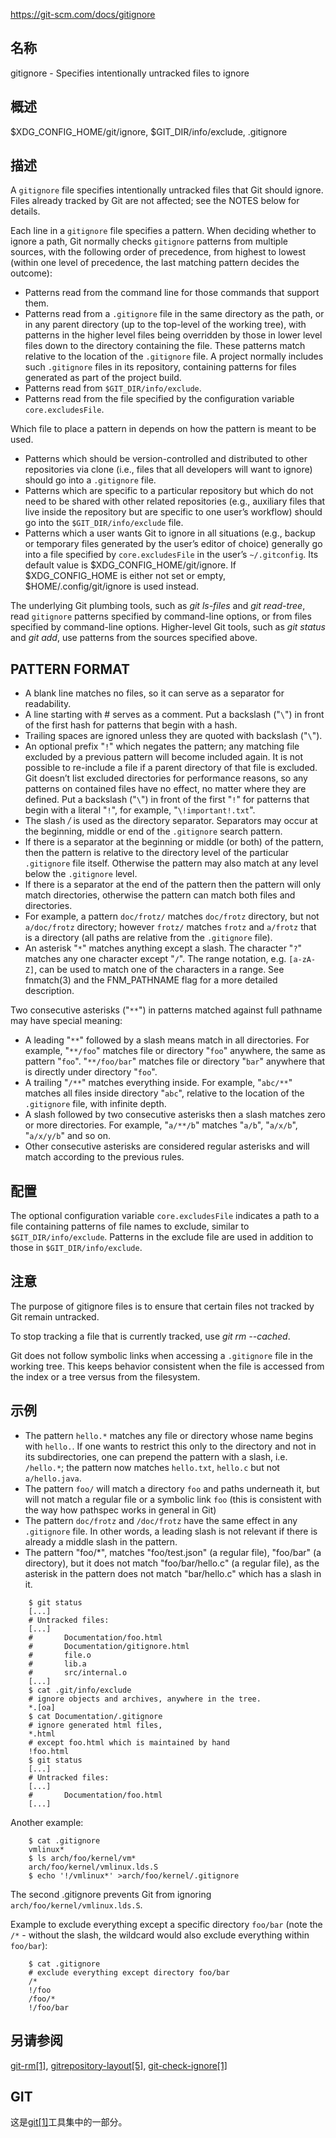 https://git-scm.com/docs/gitignore

## 名称

gitignore - Specifies intentionally untracked files to ignore

## 概述

$XDG_CONFIG_HOME/git/ignore, $GIT_DIR/info/exclude, .gitignore

## 描述

A `gitignore` file specifies intentionally untracked files that Git should ignore. Files already tracked by Git are not affected; see the NOTES below for details.

Each line in a `gitignore` file specifies a pattern. When deciding whether to ignore a path, Git normally checks `gitignore` patterns from multiple sources, with the following order of precedence, from highest to lowest (within one level of precedence, the last matching pattern decides the outcome):

- Patterns read from the command line for those commands that support them.
- Patterns read from a `.gitignore` file in the same directory as the path, or in any parent directory (up to the top-level of the working tree), with patterns in the higher level files being overridden by those in lower level files down to the directory containing the file. These patterns match relative to the location of the `.gitignore` file. A project normally includes such `.gitignore` files in its repository, containing patterns for files generated as part of the project build.
- Patterns read from `$GIT_DIR/info/exclude`.
- Patterns read from the file specified by the configuration variable `core.excludesFile`.

Which file to place a pattern in depends on how the pattern is meant to be used.

- Patterns which should be version-controlled and distributed to other repositories via clone (i.e., files that all developers will want to ignore) should go into a `.gitignore` file.
- Patterns which are specific to a particular repository but which do not need to be shared with other related repositories (e.g., auxiliary files that live inside the repository but are specific to one user’s workflow) should go into the `$GIT_DIR/info/exclude` file.
- Patterns which a user wants Git to ignore in all situations (e.g., backup or temporary files generated by the user’s editor of choice) generally go into a file specified by `core.excludesFile` in the user’s `~/.gitconfig`. Its default value is $XDG_CONFIG_HOME/git/ignore. If $XDG_CONFIG_HOME is either not set or empty, $HOME/.config/git/ignore is used instead.

The underlying Git plumbing tools, such as *git ls-files* and *git read-tree*, read `gitignore` patterns specified by command-line options, or from files specified by command-line options. Higher-level Git tools, such as *git status* and *git add*, use patterns from the sources specified above.

## PATTERN FORMAT

- A blank line matches no files, so it can serve as a separator for readability.
- A line starting with # serves as a comment. Put a backslash ("`\`") in front of the first hash for patterns that begin with a hash.
- Trailing spaces are ignored unless they are quoted with backslash ("`\`").
- An optional prefix "`!`" which negates the pattern; any matching file excluded by a previous pattern will become included again. It is not possible to re-include a file if a parent directory of that file is excluded. Git doesn’t list excluded directories for performance reasons, so any patterns on contained files have no effect, no matter where they are defined. Put a backslash ("`\`") in front of the first "`!`" for patterns that begin with a literal "`!`", for example, "`\!important!.txt`".
- The slash */* is used as the directory separator. Separators may occur at the beginning, middle or end of the `.gitignore` search pattern.
- If there is a separator at the beginning or middle (or both) of the pattern, then the pattern is relative to the directory level of the particular `.gitignore` file itself. Otherwise the pattern may also match at any level below the `.gitignore` level.
- If there is a separator at the end of the pattern then the pattern will only match directories, otherwise the pattern can match both files and directories.
- For example, a pattern `doc/frotz/` matches `doc/frotz` directory, but not `a/doc/frotz` directory; however `frotz/` matches `frotz` and `a/frotz` that is a directory (all paths are relative from the `.gitignore` file).
- An asterisk "`*`" matches anything except a slash. The character "`?`" matches any one character except "`/`". The range notation, e.g. `[a-zA-Z]`, can be used to match one of the characters in a range. See fnmatch(3) and the FNM_PATHNAME flag for a more detailed description.

Two consecutive asterisks ("`**`") in patterns matched against full pathname may have special meaning:

- A leading "`**`" followed by a slash means match in all directories. For example, "`**/foo`" matches file or directory "`foo`" anywhere, the same as pattern "`foo`". "`**/foo/bar`" matches file or directory "`bar`" anywhere that is directly under directory "`foo`".
- A trailing "`/**`" matches everything inside. For example, "`abc/**`" matches all files inside directory "`abc`", relative to the location of the `.gitignore` file, with infinite depth.
- A slash followed by two consecutive asterisks then a slash matches zero or more directories. For example, "`a/**/b`" matches "`a/b`", "`a/x/b`", "`a/x/y/b`" and so on.
- Other consecutive asterisks are considered regular asterisks and will match according to the previous rules.

## 配置

The optional configuration variable `core.excludesFile` indicates a path to a file containing patterns of file names to exclude, similar to `$GIT_DIR/info/exclude`. Patterns in the exclude file are used in addition to those in `$GIT_DIR/info/exclude`.

## 注意

The purpose of gitignore files is to ensure that certain files not tracked by Git remain untracked.

To stop tracking a file that is currently tracked, use *git rm --cached*.

Git does not follow symbolic links when accessing a `.gitignore` file in the working tree. This keeps behavior consistent when the file is accessed from the index or a tree versus from the filesystem.

## 示例

- The pattern `hello.*` matches any file or directory whose name begins with `hello.`. If one wants to restrict this only to the directory and not in its subdirectories, one can prepend the pattern with a slash, i.e. `/hello.*`; the pattern now matches `hello.txt`, `hello.c` but not `a/hello.java`.
- The pattern `foo/` will match a directory `foo` and paths underneath it, but will not match a regular file or a symbolic link `foo` (this is consistent with the way how pathspec works in general in Git)
- The pattern `doc/frotz` and `/doc/frotz` have the same effect in any `.gitignore` file. In other words, a leading slash is not relevant if there is already a middle slash in the pattern.
- The pattern "foo/*", matches "foo/test.json" (a regular file), "foo/bar" (a directory), but it does not match "foo/bar/hello.c" (a regular file), as the asterisk in the pattern does not match "bar/hello.c" which has a slash in it.

```
    $ git status
    [...]
    # Untracked files:
    [...]
    #       Documentation/foo.html
    #       Documentation/gitignore.html
    #       file.o
    #       lib.a
    #       src/internal.o
    [...]
    $ cat .git/info/exclude
    # ignore objects and archives, anywhere in the tree.
    *.[oa]
    $ cat Documentation/.gitignore
    # ignore generated html files,
    *.html
    # except foo.html which is maintained by hand
    !foo.html
    $ git status
    [...]
    # Untracked files:
    [...]
    #       Documentation/foo.html
    [...]
```

Another example:

```
    $ cat .gitignore
    vmlinux*
    $ ls arch/foo/kernel/vm*
    arch/foo/kernel/vmlinux.lds.S
    $ echo '!/vmlinux*' >arch/foo/kernel/.gitignore
```

The second .gitignore prevents Git from ignoring `arch/foo/kernel/vmlinux.lds.S`.

Example to exclude everything except a specific directory `foo/bar` (note the `/*` - without the slash, the wildcard would also exclude everything within `foo/bar`):

```
    $ cat .gitignore
    # exclude everything except directory foo/bar
    /*
    !/foo
    /foo/*
    !/foo/bar
```

## 另请参阅

[git-rm[1]](https://git-scm.com/docs/git-rm), [gitrepository-layout[5]](https://git-scm.com/docs/gitrepository-layout), [git-check-ignore[1]](https://git-scm.com/docs/git-check-ignore)

## GIT

  这是[git[1]](../../Git)工具集中的一部分。